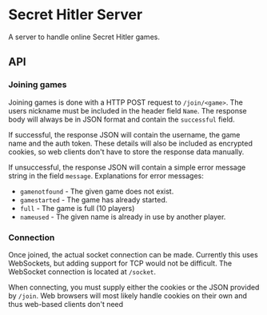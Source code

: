 # Secret Hitler Server

A server to handle online Secret Hitler games.

## API

### Joining games
Joining games is done with a HTTP POST request to `/join/<game>`. The users nickname must be included in the header field `Name`.
The response body will always be in JSON format and contain the `successful` field.

If successful, the response JSON will contain the username, the game name and the auth token. These details will also be included as encrypted cookies, so web clients don't have to store the response data manually.

If unsuccessful, the response JSON will contain a simple error message string in the field `message`. Explanations for error messages:
* `gamenotfound` - The given game does not exist.
* `gamestarted` - The game has already started.
* `full` - The game is full (10 players)
* `nameused` - The given name is already in use by another player.

### Connection
Once joined, the actual socket connection can be made. Currently this uses WebSockets, but adding support for TCP would not be difficult.
The WebSocket connection is located at `/socket`.

When connecting, you must supply either the cookies or the JSON provided by `/join`. Web browsers will most likely handle cookies on their own and thus web-based clients don't need 
